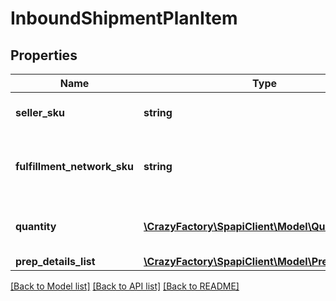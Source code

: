 # InboundShipmentPlanItem

## Properties
Name | Type | Description | Notes
------------ | ------------- | ------------- | -------------
**seller_sku** | **string** | The seller SKU of the item. | 
**fulfillment_network_sku** | **string** | Amazon&#39;s fulfillment network SKU of the item. | 
**quantity** | [**\CrazyFactory\SpapiClient\Model\Quantity**](Quantity.md) | The item quantity that you are shipping. | 
**prep_details_list** | [**\CrazyFactory\SpapiClient\Model\PrepDetailsList**](PrepDetailsList.md) |  | [optional] 

[[Back to Model list]](../README.md#documentation-for-models) [[Back to API list]](../README.md#documentation-for-api-endpoints) [[Back to README]](../README.md)


